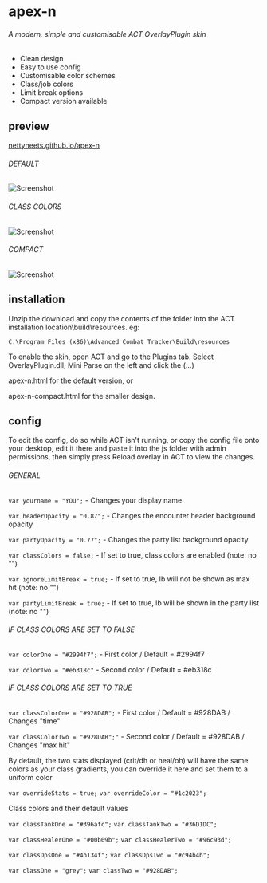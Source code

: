# apex-n
###### A modern, simple and customisable ACT OverlayPlugin skin
- Clean design
- Easy to use config
- Customisable color schemes
- Class/job colors
- Limit break options
- Compact version available

## preview
[nettyneets.github.io/apex-n](https://nettyneets.github.io/apex-n/)

###### DEFAULT
![Screenshot](https://nettyneets.github.io/apex-n/images/preview.png)
###### CLASS COLORS
![Screenshot](https://nettyneets.github.io/apex-n/images/classcolors.png)
###### COMPACT
![Screenshot](https://nettyneets.github.io/apex-n/images/compact.png)

## installation

Unzip the download and copy the contents of the folder into the ACT installation location\build\resources. eg:
```
C:\Program Files (x86)\Advanced Combat Tracker\Build\resources
```
To enable the skin, open ACT and go to the Plugins tab. Select OverlayPlugin.dll, Mini Parse on the left and click the (...) 

apex-n.html for the default version, or

apex-n-compact.html for the smaller design.

## config 

To edit the config, do so while ACT isn't running, or copy the config file onto your desktop, edit it there and paste it into the js folder with admin permissions, then simply press Reload overlay in ACT to view the changes.

###### GENERAL

`var yourname = "YOU";` - Changes your display name

`var headerOpacity = "0.87";` - Changes the encounter header background opacity

`var partyOpacity = "0.77";` - Changes the party list background opacity

`var classColors = false;` - If set to true, class colors are enabled (note: no "")

`var ignoreLimitBreak = true;` - If set to true, lb will not be shown as max hit (note: no "")

`var partyLimitBreak = true;` - If set to true, lb will be shown in the party list (note: no "")

###### IF CLASS COLORS ARE SET TO FALSE

`var colorOne = "#2994f7";` - First color / Default = #2994f7

`var colorTwo = "#eb318c"` - Second color / Default = #eb318c


###### IF CLASS COLORS ARE SET TO TRUE

`var classColorOne = "#928DAB";` - First color / Default = #928DAB / Changes "time"

`var classColorTwo = "#928DAB";"` - Second color / Default = #928DAB / Changes "max hit"

By default, the two stats displayed (crit/dh or heal/oh) will have the same colors as your class gradients, you can override it here and set them to a uniform color

`var overrideStats = true;`
`var overrideColor = "#1c2023";`

Class colors and their default values

`var classTankOne = "#396afc";`
`var classTankTwo = "#36D1DC";`


`var classHealerOne = "#00b09b";`
`var classHealerTwo = "#96c93d";`


`var classDpsOne = "#4b134f";`
`var classDpsTwo = "#c94b4b";`


`var classOne = "grey";`
`var classTwo = "#928DAB";`
